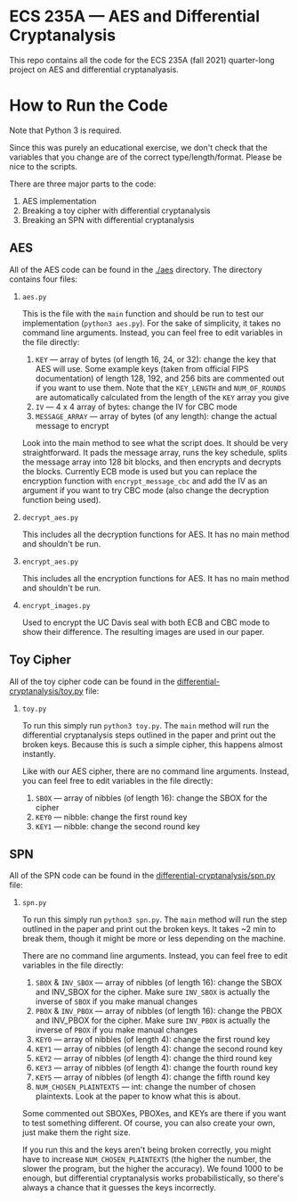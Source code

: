 # ECS 235A — AES and Differential Cryptanalysis
This repo contains all the code for the ECS 235A (fall 2021) quarter-long project on AES and differential cryptanalyasis.

# How to Run the Code
Note that Python 3 is required.

Since this was purely an educational exercise, we don't check that the variables that you change are of the correct type/length/format. Please be nice to the scripts.

There are three major parts to the code:
1. AES implementation
2. Breaking a toy cipher with differential cryptanalysis
3. Breaking an SPN with differential cryptanalysis

## AES
All of the AES code can be found in the [./aes](aes) directory. The directory contains four files:

1. `aes.py`

    This is the file with the `main` function and should be run to test our implementation (`python3 aes.py`). For the sake of simplicity, it takes no command line arguments. Instead, you can feel free to edit variables in the file directly:
    1. `KEY` — array of bytes (of length 16, 24, or 32): change the key that AES will use. Some example keys (taken from official FIPS documentation) of length 128, 192, and 256 bits are commented out if you want to use them. Note that the `KEY_LENGTH` and `NUM_OF_ROUNDS` are automatically calculated from the length of the `KEY` array you give
    2. `IV` — 4 x 4 array of bytes: change the IV for CBC mode
    3. `MESSAGE_ARRAY` — array of bytes (of any length): change the actual message to encrypt

    Look into the main method to see what the script does. It should be very straightforward. It pads the message array, runs the key schedule, splits the message array into 128 bit blocks, and then encrypts and decrypts the blocks. Currently ECB mode is used but you can replace the encryption function with `encrypt_message_cbc` and add the IV as an argument if you want to try CBC mode (also change the decryption function being used).

2. `decrypt_aes.py`

    This includes all the decryption functions for AES. It has no main method and shouldn't be run.

3. `encrypt_aes.py`

    This includes all the encryption functions for AES. It has no main method and shouldn't be run.

4. `encrypt_images.py`

    Used to encrypt the UC Davis seal with both ECB and CBC mode to show their difference. The resulting images are used in our paper.

## Toy Cipher
All of the toy cipher code can be found in the [differential-cryptanalysis/toy.py](./differential-cryptanalysis/toy.py) file:

1. `toy.py`

    To run this simply run `python3 toy.py`. The `main` method will run the differential cryptanalysis steps outlined in the paper and print out the broken keys. Because this is such a simple cipher, this happens almost instantly.

    Like with our AES cipher, there are no command line arguments. Instead, you can feel free to edit variables in the file directly:
    1. `SBOX` — array of nibbles (of length 16): change the SBOX for the cipher
    2. `KEY0` — nibble: change the first round key
    3. `KEY1` — nibble: change the second round key

## SPN
All of the SPN code can be found in the [differential-cryptanalysis/spn.py](./differential-cryptanalysis/spn.py) file:

1. `spn.py`

    To run this simply run `python3 spn.py`. The `main` method will run the step outlined in the paper and print out the broken keys. It takes ~2 min to break them, though it might be more or less depending on the machine.

    There are no command line arguments. Instead, you can feel free to edit variables in the file directly:
    1. `SBOX` & `INV_SBOX` — array of nibbles (of length 16): change the SBOX and INV_SBOX for the cipher. Make sure `INV_SBOX` is actually the inverse of `SBOX` if you make manual changes
    2. `PBOX` & `INV_PBOX` — array of nibbles (of length 16): change the PBOX and INV_PBOX for the cipher. Make sure `INV_PBOX` is actually the inverse of `PBOX` if you make manual changes
    3. `KEY0` — array of nibbles (of length 4): change the first round key
    4. `KEY1` — array of nibbles (of length 4): change the second round key
    5. `KEY2` — array of nibbles (of length 4): change the third round key
    6. `KEY3` — array of nibbles (of length 4): change the fourth round key
    7. `KEY5` — array of nibbles (of length 4): change the fifth round key
    8. `NUM_CHOSEN_PLAINTEXTS` — int: change the number of chosen plaintexts. Look at the paper to know what this is about.

    Some commented out SBOXes, PBOXes, and KEYs are there if you want to test something different. Of course, you can also create your own, just make them the right size.

    If you run this and the keys aren't being broken correctly, you might have to increase `NUM_CHOSEN_PLAINTEXTS` (the higher the number, the slower the program, but the higher the accuracy). We found 1000 to be enough, but differential cryptanalysis works probabilistically, so there's always a chance that it guesses the keys incorrectly.
